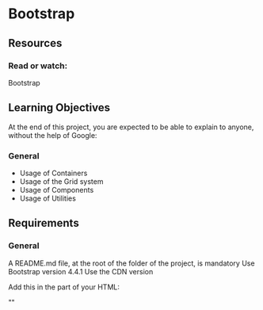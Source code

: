 # Bootstrap

## Resources
### Read or watch:
Bootstrap

## Learning Objectives
At the end of this project, you are expected to be able to explain to anyone, without the help of Google:

### General
- Usage of Containers
- Usage of the Grid system
- Usage of Components
- Usage of Utilities

## Requirements
### General
A README.md file, at the root of the folder of the project, is mandatory
Use Bootstrap version 4.4.1
Use the CDN version

Add this <link> in the <head> part of your HTML:

"<link rel="stylesheet" href="https://stackpath.bootstrapcdn.com/bootstrap/4.4.1/css/bootstrap.min.css" integrity="sha384-Vkoo8x4CGsO3+Hhxv8T/Q5PaXtkKtu6ug5TOeNV6gBiFeWPGFN9MuhOf23Q9Ifjh" crossorigin="anonymous">"